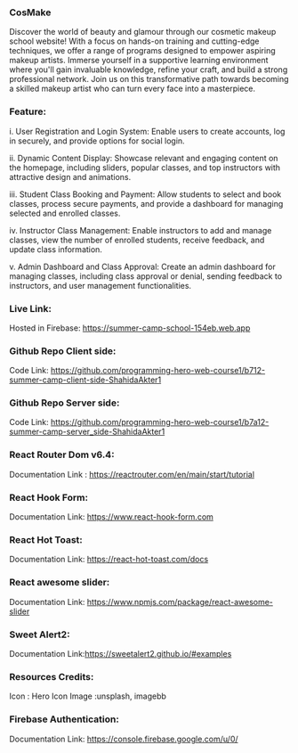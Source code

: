 ### CosMake

Discover the world of beauty and glamour through our cosmetic makeup school website! With a focus on hands-on training and cutting-edge techniques, we offer a range of programs designed to empower aspiring makeup artists. Immerse yourself in a supportive learning environment where you'll gain invaluable knowledge, refine your craft, and build a strong professional network. Join us on this transformative path towards becoming a skilled makeup artist who can turn every face into a masterpiece.

### Feature:
i. User Registration and Login System: Enable users to create accounts, log in securely, and provide options for social login.

ii. Dynamic Content Display: Showcase relevant and engaging content on the homepage, including sliders, popular classes, and top instructors with attractive design and animations.

iii. Student Class Booking and Payment: Allow students to select and book classes, process secure payments, and provide a dashboard for managing selected and enrolled classes.

iv. Instructor Class Management: Enable instructors to add and manage classes, view the number of enrolled students, receive feedback, and update class information.

v. Admin Dashboard and Class Approval: Create an admin dashboard for managing classes, including class approval or denial, sending feedback to instructors, and user management functionalities.


### Live Link:
Hosted in Firebase:  https://summer-camp-school-154eb.web.app


### Github Repo Client side:
Code Link: https://github.com/programming-hero-web-course1/b712-summer-camp-client-side-ShahidaAkter1


### Github Repo Server side:
Code Link: https://github.com/programming-hero-web-course1/b7a12-summer-camp-server_side-ShahidaAkter1


### React Router Dom v6.4:
Documentation Link : https://reactrouter.com/en/main/start/tutorial


### React Hook Form:
Documentation Link: https://www.react-hook-form.com

### React Hot Toast:
Documentation Link: https://react-hot-toast.com/docs

### React awesome slider:
Documentation Link: https://www.npmjs.com/package/react-awesome-slider

### Sweet Alert2:
Documentation Link:https://sweetalert2.github.io/#examples

### Resources Credits:
Icon : Hero Icon
Image :unsplash, imagebb

### Firebase Authentication:
Documentation Link: https://console.firebase.google.com/u/0/





